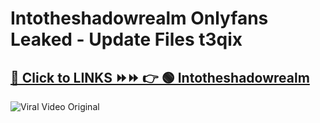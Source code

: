 
 # Intotheshadowrealm Onlyfans Leaked - Update Files t3qix

## <h2><a href="https://clipsfans.com/Intotheshadowrealm&ref=git">🔗 Click to LINKS ⏩⏩ 👉 🟢 Intotheshadowrealm </a></h2>

<a href="https://clipsfans.com/Intotheshadowrealm&ref=git" rel="nofollow" data-target="animated-image.originalLink"><img src="https://i.ibb.co.com/xMMVF88/686577567.gif" alt="Viral Video Original" style="max-width: 100%; display: inline-block;" data-target="animated-image.originalImage"></a>

